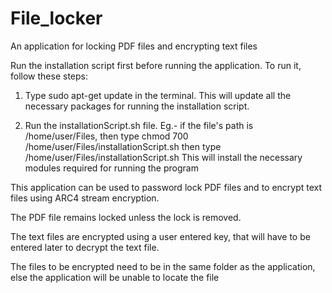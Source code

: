 # File_locker
An application for locking PDF files and encrypting text files

Run the installation script first before running the application. To run it, follow these steps:

1. Type sudo apt-get update in the terminal. This will update all the necessary packages for running the installation              script.

2. Run the installationScript.sh file.
   Eg.- if the file's path is /home/user/Files, then type
        chmod 700 /home/user/Files/installationScript.sh
        then type
        /home/user/Files/installationScript.sh  This will install the necessary modules required for running the  program

This application can be used to password lock PDF files and to encrypt text files using ARC4 stream encryption.

The PDF file remains locked unless the lock is removed.

The text files are encrypted using a user entered key, that will have to be entered later to decrypt the text file.

The files to be encrypted need to be in the same folder as the application, else the application will be unable to locate
the file
